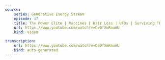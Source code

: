 ```yaml
---
source:
    series: Generative Energy Stream
    episode: 47
    title: The Power Elite | Vaccines | Hair Loss | UFOs | Surviving The Great Reset
    url: https://www.youtube.com/watch?v=De0fXmRnunU
    kind: video

transcription:
    url: https://www.youtube.com/watch?v=De0fXmRnunU
    kind: auto-generated
---
```

